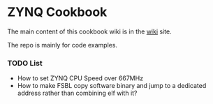 # ZYNQ Cookbook #

The main content of this cookbook wiki is in the [wiki](https://github.com/imrickysu/ZYNQ-Cookbook/wiki) site.

The repo is mainly for code examples.

### TODO List ###
- How to set ZYNQ CPU Speed over 667MHz
- How to make FSBL copy software binary and jump to a dedicated address rather than combining elf with it?
